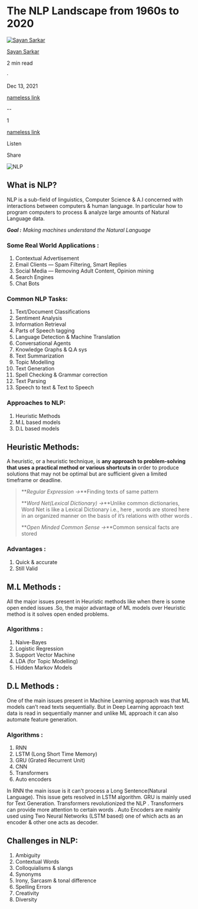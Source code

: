 The NLP Landscape from 1960s to 2020
====================================

[![Sayan Sarkar](https://miro.medium.com/v2/resize:fill:64:64/1*ckonRVccCJQthJrZ8fZFvw@2x.jpeg)](https://medium.com/?source=post_page---byline--ec73e2efd095---------------------------------------)

[Sayan Sarkar](https://medium.com/?source=post_page---byline--ec73e2efd095---------------------------------------)

2 min read

·

Dec 13, 2021

[nameless link](https://medium.com/m/signin?actionUrl=https%3A%2F%2Fmedium.com%2F_%2Fvote%2Fp%2Fec73e2efd095&operation=register&redirect=https%3A%2F%2Fpsypherion.medium.com%2Fthe-nlp-landscape-from-1960s-to-2020s-ec73e2efd095&user=Sayan+Sarkar&userId=33445fab81c5&source=---header_actions--ec73e2efd095---------------------clap_footer------------------)

--

1

[nameless link](https://medium.com/m/signin?actionUrl=https%3A%2F%2Fmedium.com%2F_%2Fbookmark%2Fp%2Fec73e2efd095&operation=register&redirect=https%3A%2F%2Fpsypherion.medium.com%2Fthe-nlp-landscape-from-1960s-to-2020s-ec73e2efd095&source=---header_actions--ec73e2efd095---------------------bookmark_footer------------------)

Listen

Share

![NLP](https://miro.medium.com/v2/resize:fit:1160/format:webp/1*H47El6I7dI8VgoIBdvfeSQ.jpeg)

What is NLP?
------------

NLP is a sub-field of linguistics, Computer Science & A.I concerned with interactions between computers & human language. In particular how to program computers to process & analyze large amounts of Natural Language data.

**_Goal :_** _Making machines understand the Natural Language_

### Some Real World Applications :

1.  Contextual Advertisement
2.  Email Clients — Spam Filtering, Smart Replies
3.  Social Media — Removing Adult Content, Opinion mining
4.  Search Engines
5.  Chat Bots

### Common NLP Tasks:

1.  Text/Document Classifications
2.  Sentiment Analysis
3.  Information Retrieval
4.  Parts of Speech tagging
5.  Language Detection & Machine Translation
6.  Conversational Agents
7.  Knowledge Graphs & Q.A sys
8.  Text Summarization
9.  Topic Modelling
10.  Text Generation
11.  Spell Checking & Grammar correction
12.  Text Parsing
13.  Speech to text & Text to Speech

### Approaches to NLP:

1.  Heuristic Methods
2.  M.L based models
3.  D.L based models

Heuristic Methods:
------------------

A heuristic, or a heuristic technique, is **any approach to problem-solving that uses a practical method or various shortcuts in** order to produce solutions that may not be optimal but are sufficient given a limited timeframe or deadline.

> **_Regular Expression →_**Finding texts of same pattern
> 
> **_Word Net(Lexical Dictionary) →_**Unlike common dictionaries, Word Net is like a Lexical Dictionary i.e., here , words are stored here in an organized manner on the basis of it’s relations with other words .
> 
> **_Open Minded Common Sense →_**Common sensical facts are stored

### Advantages :

1.  Quick & accurate
2.  Still Valid

M.L Methods :
-------------

All the major issues present in Heuristic methods like when there is some open ended issues .So, the major advantage of ML models over Heuristic method is it solves open ended problems.

### Algorithms :

1.  Naive-Bayes
2.  Logistic Regression
3.  Support Vector Machine
4.  LDA (for Topic Modelling)
5.  Hidden Markov Models

D.L Methods :
-------------

One of the main issues present in Machine Learning approach was that ML models can’t read texts sequentially. But in Deep Learning approach text data is read in sequentially manner and unlike ML approach it can also automate feature generation.

### Algorithms :

1.  RNN
2.  LSTM (Long Short Time Memory)
3.  GRU (Grated Recurrent Unit)
4.  CNN
5.  Transformers
6.  Auto encoders

In RNN the main issue is it can’t process a Long Sentence(Natural Language). This issue gets resolved in LSTM algorithm. GRU is mainly used for Text Generation. Transformers revolutionized the NLP . Transformers can provide more attention to certain words . Auto Encoders are mainly used using Two Neural Networks (LSTM based) one of which acts as an encoder & other one acts as decoder.

Challenges in NLP:
------------------

1.  Ambiguity
2.  Contextual Words
3.  Colloquialisms & slangs
4.  Synonyms
5.  Irony, Sarcasm & tonal difference
6.  Spelling Errors
7.  Creativity
8.  Diversity